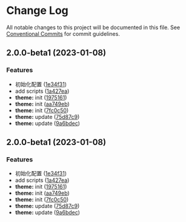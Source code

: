 # Change Log

All notable changes to this project will be documented in this file. See [Conventional Commits](https://conventionalcommits.org) for commit guidelines.

<!-- #region recent-beta -->

## 2.0.0-beta1 (2023-01-08)


### Features

* 初始化配置 ([1e34f31](https://github.com/lcx12901/vuepress-theme-lcx/commit/1e34f3136cd2c8519f235aa0476cbfd8f149cba9))
* add scripts ([1a427ea](https://github.com/lcx12901/vuepress-theme-lcx/commit/1a427ea47ac6195df652682db9f31dfc689658d8))
* **theme:** init ([1975161](https://github.com/lcx12901/vuepress-theme-lcx/commit/1975161e5a3c3754eb773f364997fbe50ae93625))
* **theme:** init ([aa749eb](https://github.com/lcx12901/vuepress-theme-lcx/commit/aa749ebc79c2d952036313964f03266d48cf16a2))
* **theme:** init ([7fc0c50](https://github.com/lcx12901/vuepress-theme-lcx/commit/7fc0c50945012785411d07e4db1625c9c4993863))
* **theme:** update ([75d87c9](https://github.com/lcx12901/vuepress-theme-lcx/commit/75d87c9f7297d4d3c230ad4e3815611970c745f3))
* **theme:** update ([9a6bdec](https://github.com/lcx12901/vuepress-theme-lcx/commit/9a6bdecb5de345729ff76b01fa80bf1387f2419d))

## 2.0.0-beta1 (2023-01-08)


### Features

* 初始化配置 ([1e34f31](https://github.com/lcx12901/vuepress-theme-lcx/commit/1e34f3136cd2c8519f235aa0476cbfd8f149cba9))
* add scripts ([1a427ea](https://github.com/lcx12901/vuepress-theme-lcx/commit/1a427ea47ac6195df652682db9f31dfc689658d8))
* **theme:** init ([1975161](https://github.com/lcx12901/vuepress-theme-lcx/commit/1975161e5a3c3754eb773f364997fbe50ae93625))
* **theme:** init ([aa749eb](https://github.com/lcx12901/vuepress-theme-lcx/commit/aa749ebc79c2d952036313964f03266d48cf16a2))
* **theme:** init ([7fc0c50](https://github.com/lcx12901/vuepress-theme-lcx/commit/7fc0c50945012785411d07e4db1625c9c4993863))
* **theme:** update ([75d87c9](https://github.com/lcx12901/vuepress-theme-lcx/commit/75d87c9f7297d4d3c230ad4e3815611970c745f3))
* **theme:** update ([9a6bdec](https://github.com/lcx12901/vuepress-theme-lcx/commit/9a6bdecb5de345729ff76b01fa80bf1387f2419d))
